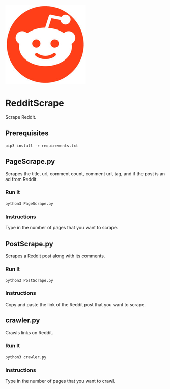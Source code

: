 ![](/assets/reddit.jpg)
# RedditScrape
Scrape Reddit. 
## Prerequisites
`pip3 install -r requirements.txt`
## PageScrape.py
Scrapes the title, url, comment count, comment url, tag, and if the post is an ad from Reddit.
### Run It
`python3 PageScrape.py`
### Instructions
Type in the number of pages that you want to scrape.
## PostScrape.py
Scrapes a Reddit post along with its comments.
### Run It
`python3 PostScrape.py`
### Instructions
Copy and paste the link of the Reddit post that you want to scrape.
## crawler.py
Crawls links on Reddit.
### Run It
`python3 crawler.py`
### Instructions
Type in the number of pages that you want to crawl.
